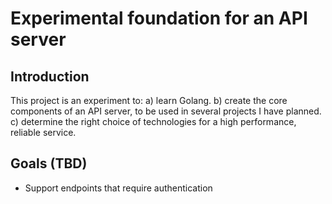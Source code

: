 # Experimental foundation for an API server

## Introduction

This project is an experiment to:
a) learn Golang.
b) create the core components of an API server, to be used in several projects I have planned.
c) determine the right choice of technologies for a high performance, reliable service.

## Goals (TBD)

- Support endpoints that require authentication
